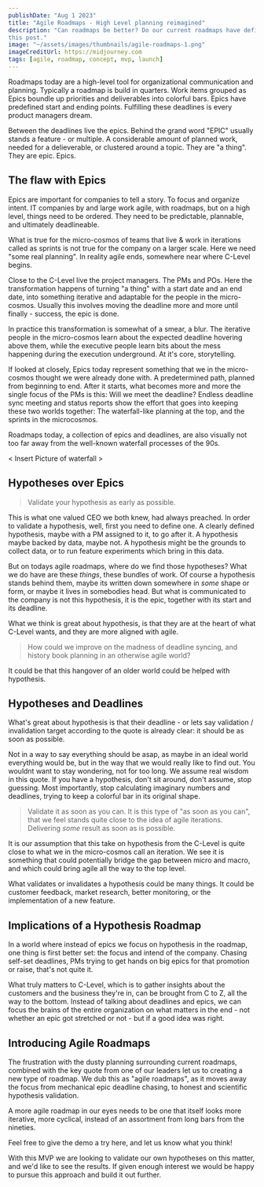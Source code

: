 ```yaml
---
publishDate: "Aug 1 2023"
title: "Agile Roadmaps - High Level planning reimagined"
description: "Can roadmaps be better? Do our current roadmaps have deficiencies? Let's find out in
this post."
image: "~/assets/images/thumbnails/agile-roadmaps-1.png"
imageCreditUrl: https://midjourney.com
tags: [agile, roadmap, concept, mvp, launch]
---
```


Roadmaps today are a high-level tool for organizational communication and planning. Typically a
roadmap is build in quarters. Work items grouped as Epics boundle up priorities and deliverables
into colorful bars. Epics have predefined start and ending points. Fulfilling these deadlines is
every product managers dream.

Between the deadlines live the epics. Behind the grand word "EPIC" usually stands a feature - or
multiple. A considerable amount of planned work, needed for a delieverable, or clustered around a
topic. They are "a thing". They are epic. Epics.

## The flaw with Epics

Epics are important for companies to tell a story. To focus and organize intent. IT companies by
and large work agile, with roadmaps, but on a high level, things need to be ordered. They need to
be predictable, plannable, and ultimately deadlineable.

What is true for the micro-cosmos of teams that live & work in iterations called as sprints is not true
for the company on a larger scale. Here we need "some real planning". In reality agile ends,
somewhere near where C-Level begins.

Close to the C-Level live the project managers. The PMs and POs. Here the transformation happens
of turning "a thing" with a start date and an end date, into something iterative and adaptable for
the people in the micro-cosmos. Usually this involves moving the deadline more and more until
finally - success, the epic is done.

In practice this transformation is somewhat of a smear, a blur. The iterative people in the
micro-cosmos learn about the expected deadline hovering above them, while the executive people
learn bits about the mess happening during the execution underground. At it's core, storytelling.

If looked at closely, Epics today represent something that we in the micro-cosmos thought we were
already done with. A predetermined path, planned from beginning to end. After it starts, what
becomes more and more the single focus of the PMs is this: Will we meet the deadline? Endless
deadline sync meeting and status reports show the effort that goes into keeping these two worlds
together: The waterfall-like planning at the top, and the sprints in the microcosmos.

Roadmaps today, a collection of epics and deadlines, are also visually not too far away from the
well-known waterfall processes of the 90s.

< Insert Picture of waterfall >

## Hypotheses over Epics

> Validate your hypothesis as early as possible.

This is what one valued CEO we both knew, had always preached. In order to validate a hypothesis,
well, first you need to define one. A clearly defined hypothesis, maybe with a PM assigned to it,
to go after it. A hypothesis maybe backed by data, maybe not. A hypothesis might be the grounds to
collect data, or to run feature experiments which bring in this data.

But on todays agile roadmaps, where do we find those hypotheses? What we do have are these
*things*, these bundles of work. Of course a hypothesis stands behind them, maybe its written down
somewhere in *some* shape or form, or maybe it lives in somebodies head. But what is communicated
to the company is not this hypothesis, it is the epic, together with its start and its deadline.

What we think is great about hypothesis, is that they are at the heart of what C-Level wants, and
they are more aligned with agile.

> How could we improve on the madness of deadline syncing, and history book planning in an
> otherwise agile world?

It could be that this hangover of an older world could be helped with hypothesis.

## Hypotheses and Deadlines

What's great about hypothesis is that their deadline - or lets say validation / invalidation
target according to the quote is already clear: it should be as soon as possible.

Not in a way to say everything should be asap, as maybe in an ideal world everything would be, but
in the way that we would really like to find out. You wouldnt want to stay wondering, not for too
long. We assume real wisdom in this quote. If you have a hypothesis, don't sit around, don't
assume, stop guessing. Most importantly, stop calculating imaginary numbers and deadlines, trying
to keep a colorful bar in its original shape.

> Validate it as soon as you can. It is this type of "as soon as you can", that we feel stands
> quite close to the idea of agile iterations. Delivering *some* result as soon as is possible.

It is our assumption that this take on hypothesis from the C-Level is quite close to what we in
the micro-cosmos call an iteration. We see it is something that could potentially bridge the gap
between micro and macro, and which could bring agile all the way to the top level.

What validates or invalidates a hypothesis could be many things. It could be customer feedback,
market research, better monitoring, or the implementation of a new feature.

## Implications of a Hypothesis Roadmap

In a world where instead of epics we focus on hypothesis in the roadmap, one thing is first better
set: the focus and intend of the company. Chasing self-set deadlines, PMs trying to get hands on
big epics for that promotion or raise, that's not quite it.

What truly matters to C-Level, which is to gather insights about the customers and the business
they're in, can be brought from C to Z, all the way to the bottom. Instead of talking about
deadlines and epics, we can focus the brains of the entire organization on what matters in the
end - not whether an epic got stretched or not - but if a good idea was right.

## Introducing Agile Roadmaps

The frustration with the dusty planning surrounding current roadmaps, combined with the key quote
from one of our leaders let us to creating a new type of roadmap. We dub this as "agile roadmaps",
as it moves away the focus from mechanical epic deadline chasing, to honest and scientific
hypothesis validation.

A more agile roadmap in our eyes needs to be one that itself looks more iterative, more cyclical,
instead of an assortment from long bars from the nineties.

Feel free to give the demo a try here, and let us know what you think!

With this MVP we are looking to validate our own hypotheses on this matter, and we'd like to see
the results. If given enough interest we would be happy to pursue this approach and build it out
further.
